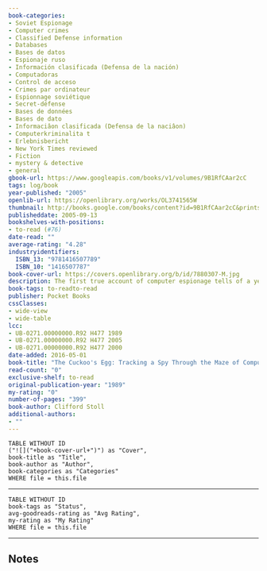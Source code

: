 ```yaml
---
book-categories:
- Soviet Espionage
- Computer crimes
- Classified Defense information
- Databases
- Bases de datos
- Espionaje ruso
- Información clasificada (Defensa de la nación)
- Computadoras
- Control de acceso
- Crimes par ordinateur
- Espionnage soviétique
- Secret-défense
- Bases de données
- Bases de dato
- Informaciâon clasificada (Defensa de la naciâon)
- Computerkriminalita t
- Erlebnisbericht
- New York Times reviewed
- Fiction
- mystery & detective
- general
gbook-url: https://www.googleapis.com/books/v1/volumes/9B1RfCAar2cC
tags: log/book
year-published: "2005"
openlib-url: https://openlibrary.org/works/OL3741565W
thumbnail: http://books.google.com/books/content?id=9B1RfCAar2cC&printsec=frontcover&img=1&zoom=1&edge=curl&source=gbs_api
publisheddate: 2005-09-13
bookshelves-with-positions:
- to-read (#76)
date-read: ""
average-rating: "4.28"
industryidentifiers:
  ISBN_13: "9781416507789"
  ISBN_10: "1416507787"
book-cover-url: https://covers.openlibrary.org/b/id/7880307-M.jpg
description: The first true account of computer espionage tells of a year-long single-handed hunt for a computer thief who sold information from American computer files to Soviet intelligence agents
book-tags: to-readto-read
publisher: Pocket Books
cssClasses:
- wide-view
- wide-table
lcc:
- UB-0271.00000000.R92 H477 1989
- UB-0271.00000000.R92 H477 2005
- UB-0271.00000000.R92 H477 2000
date-added: 2016-05-01
book-title: "The Cuckoo's Egg: Tracking a Spy Through the Maze of Computer Espionage"
read-count: "0"
exclusive-shelf: to-read
original-publication-year: "1989"
my-rating: "0"
number-of-pages: "399"
book-author: Clifford Stoll
additional-authors:
- ""
---
```


```dataview
TABLE WITHOUT ID
("![]("+book-cover-url+")") as "Cover",
book-title as "Title",
book-author as "Author",
book-categories as "Categories"
WHERE file = this.file
```
---
```dataview
TABLE WITHOUT ID
book-tags as "Status",
avg-goodreads-rating as "Avg Rating",
my-rating as "My Rating"
WHERE file = this.file
```
---
## Notes


